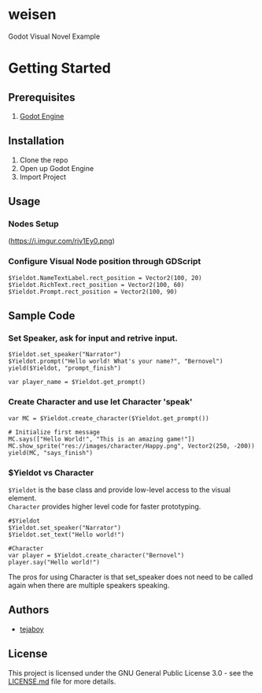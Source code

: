 # weisen
Godot Visual Novel Example

# Getting Started

## Prerequisites

1. [Godot Engine](https://godotengine.org/)

## Installation

1. Clone the repo
2. Open up Godot Engine
3. Import Project

## Usage

### Nodes Setup
(https://i.imgur.com/riv1Ey0.png)

### Configure Visual Node position through GDScript

```gdscript
$Yieldot.NameTextLabel.rect_position = Vector2(100, 20)
$Yieldot.RichText.rect_position = Vector2(100, 60)
$Yieldot.Prompt.rect_position = Vector2(100, 90)
```

## Sample Code

### Set Speaker, ask for input and retrive input.

```gdscript
$Yieldot.set_speaker("Narrator")
$Yieldot.prompt("Hello world! What's your name?", "Bernovel")
yield($Yieldot, "prompt_finish")
	
var player_name = $Yieldot.get_prompt()
```

### Create Character and use let Character 'speak'

```gdscript
var MC = $Yieldot.create_character($Yieldot.get_prompt())

# Initialize first message
MC.says(["Hello World!", "This is an amazing game!"])
MC.show_sprite("res://images/character/Happy.png", Vector2(250, -200))
yield(MC, "says_finish")
```

### $Yieldot vs Character

`$Yieldot` is the base class and provide low-level access to the visual element.  
`Character` provides higher level code for faster prototyping.

```gdscript
#$Yieldot
$Yieldot.set_speaker("Narrator")
$Yieldot.set_text("Hello world!")

#Character
var player = $Yieldot.create_character("Bernovel")
player.say("Hello world!")
```

The pros for using Character is that set_speaker does not need to be called again when there are multiple speakers speaking.

## Authors
* [tejaboy](https://github.com/tejaboy)

## License
This project is licensed under the GNU General Public License 3.0 - see the [LICENSE.md](https://github.com/tejaboy/Yieldot/blob/master/LICENSE) file for more details.
